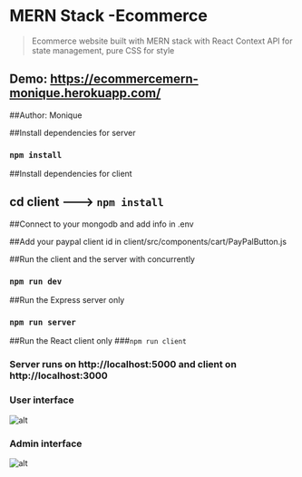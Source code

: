 # MERN Stack -Ecommerce

> Ecommerce website built with  MERN stack with React Context API for state management, pure CSS for style

## Demo: https://ecommercemern-monique.herokuapp.com/

##Author: Monique

##Install dependencies for server
### `npm install`

##Install dependencies for client
## cd client ---> `npm install`

##Connect to your mongodb and add info in .env

##Add your paypal client id in client/src/components/cart/PayPalButton.js

##Run the client and the server with concurrently
### `npm run dev`

##Run the Express server only
### `npm run server`

##Run the React client only
###`npm run client`

### Server runs on http://localhost:5000 and client on http://localhost:3000

### User interface

![alt](https://res.cloudinary.com/djlcnpdtn/image/upload/v1639257496/test/plfazgmbtyqza7jp4c3n.jpg)

### Admin interface

![alt](https://res.cloudinary.com/djlcnpdtn/image/upload/v1639257511/test/vew8tlsm8gotjqtsairc.jpg)
